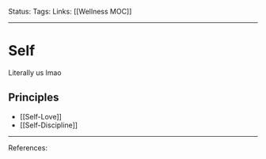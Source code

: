 Status:
Tags:
Links: [[Wellness MOC]]
___
# Self
Literally us lmao
 ## Principles
 - [[Self-Love]]
 - [[Self-Discipline]]
___
References: